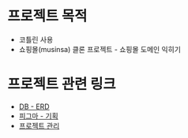 # 프로젝트 목적
- 코틀린 사용
- 쇼핑몰(musinsa) 클론 프로젝트 - 쇼핑몰 도메인 익히기

# 프로젝트 관련 링크
- [DB - ERD](https://dbdiagram.io/d/ChoiSinSa-6309f8a7f1a9b01b0ff374bd)
- [피그마 - 기획](https://www.figma.com/design/UbMVszmu3byhrEBEYfqhxm/ChoiSinsa?node-id=0-1&p=f&t=4810L5gZrlWZqn3c-0)
- [프로젝트 관리](project-management/)
